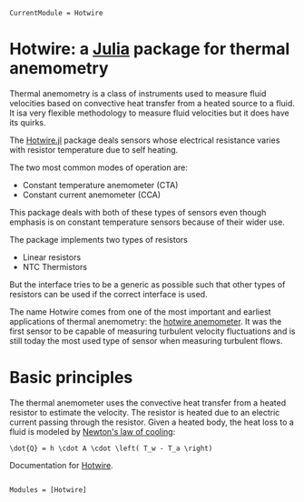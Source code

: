 ```@meta
CurrentModule = Hotwire
```

# Hotwire: a [Julia](https://julialang.org) package for thermal anemometry

Thermal anemometry is a class of instruments used to measure fluid velocities based on convective heat transfer from a heated source to a fluid. It isa very flexible methodology to measure fluid velocities but it does have its quirks.

The [Hotwire.jl](https://github.com/tunelipt/Hotwire.jl) package deals sensors whose electrical resistance varies with resistor temperature due to self heating.

The two most common modes of operation are:

 * Constant temperature anemometer (CTA)
 * Constant current anemometer (CCA)

This package deals with both of these types of sensors even though emphasis is on  constant temperature sensors because of their wider use.

The package implements two types of resistors

 * Linear resistors
 * NTC Thermistors

But the interface tries to be a generic as possible such that other types of resistors can be used if the correct interface is used.

The name Hotwire comes from one of the most important and earliest applications of thermal anemometry: the [hotwire anemometer](https://en.wikipedia.org/wiki/Anemometer#Hot-wire_anemometers). It was the first sensor to be capable of measuring turbulent velocity fluctuations and is still today the most used type of sensor when measuring turbulent flows.

# Basic principles

The thermal anemometer uses the convective heat transfer from a heated resistor to estimate the velocity. The resistor is heated due to an electric current passing through the resistor. Given a heated body, the heat loss to a fluid is modeled by [Newton's law of cooling](https://en.wikipedia.org/wiki/Newton%27s_law_of_cooling):

``\dot{Q} = h \cdot A \cdot \left( T_w - T_a \right)``





Documentation for [Hotwire](https://github.com/tunelipt/Hotwire.jl).

```@index
```

```@autodocs
Modules = [Hotwire]
```
